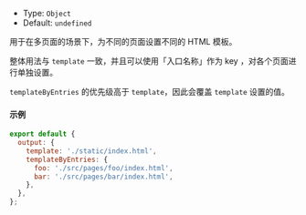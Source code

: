 - Type: `Object`
- Default: `undefined`

用于在多页面的场景下，为不同的页面设置不同的 HTML 模板。

整体用法与 `template` 一致，并且可以使用「入口名称」作为 key ，对各个页面进行单独设置。

`templateByEntries` 的优先级高于 `template`，因此会覆盖 `template` 设置的值。

#### 示例

```js
export default {
  output: {
    template: './static/index.html',
    templateByEntries: {
      foo: './src/pages/foo/index.html',
      bar: './src/pages/bar/index.html',
    },
  },
};
```
